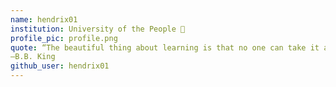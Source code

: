 ```yaml
---
name: hendrix01
institution: University of the People 🚩 
profile_pic: profile.png 
quote: “The beautiful thing about learning is that no one can take it away from you.”
—B.B. King 
github_user: hendrix01
---
```


